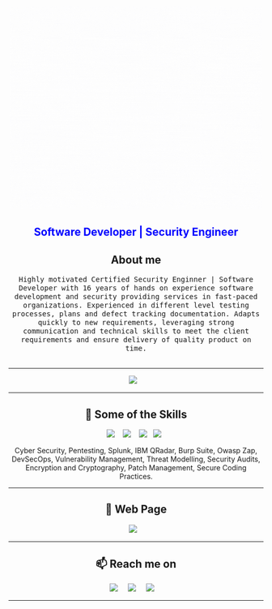 <!--
**BobIT37/BobIT37** is a ✨ _special_ ✨ repository because its `README.md` (this file) appears on your GitHub profile.
--->  

<div align="center">
  <img class="animated-gif" src="https://github.com/BobIT37/BobIT37/blob/main/github_gif.gif" width="500px" height="400px">
</div>
<div align="center">
<h2 style="color:blue">Software Developer | Security Engineer</h2>
</div>
<h2 align="center">About me</h2>
<p align="center">
  <samp>Highly motivated Certified Security Enginner | Software Developer with 16 years of hands on experience software development and security providing services in fast-paced organizations. Experienced in different level testing processes, plans and defect tracking documentation. Adapts quickly to new requirements, leveraging strong communication and technical skills to meet the client requirements and ensure delivery of quality product on time.
  </samp>
  <br> <br>
  <hr>

<p align="center" align='right'>
  <a target="_blank"href="https://bobit37.github.io/Resume/"><img src="https://img.shields.io/badge/Resume-%2312100E.svg?&style=for-the-badge&logo=bobit.us&logoColor=white" /></a>&nbsp;&nbsp;&nbsp;
</p>

</p>

<hr>

<h2 align="center"> 🔭 Some of the Skills</h2>
<p align="center">
  <img src="https://img.shields.io/badge/Java%20-%2343853D.svg?&style=for-the-badge&logo=Java&logoColor=white" />&nbsp;&nbsp;&nbsp;
  <img src="https://img.shields.io/badge/Python%20-%2300D9FF.svg?&style=for-the-badge&logo=Python&logoColor=white" />&nbsp;&nbsp;&nbsp;
  <img src="https://img.shields.io/badge/Scala%20-%231572B6.svg?&style=for-the-badge&logo=Scala&logoColor=white" />&nbsp;&nbsp;
  <img src="https://img.shields.io/badge/Scala%20-%FF5733.svg?&style=for-the-badge&logo=JavaScript&logoColor=white" />&nbsp;&nbsp;
</p>
<p align="center">Cyber Security, Pentesting, Splunk, IBM QRadar, Burp Suite, Owasp Zap, DevSecOps, Vulnerability Management, Threat Modelling, Security Audits, Encryption and Cryptography, Patch Management, Secure Coding Practices.</p>

<hr>

<h2 align="center">💬 Web Page</h2>
<p align="center" align='right'>
  <a target="_blank"href="https://bobit.com/"><img src="https://img.shields.io/badge/bobit.com-%2312100E.svg?&style=for-the-badge&logo=bobit.com&logoColor=white" /></a>&nbsp;&nbsp;&nbsp;
</p>

<hr>

<h2  align="center">📫 Reach me on</h2>
<p align="center">
  <a target="_blank"href="https://www.linkedin.com/in/bob-it/"><img src="https://img.shields.io/badge/linkedin-%230077B5.svg?&style=for-the-badge&logo=linkedin&logoColor=white" /></a>&nbsp;&nbsp;&nbsp;&nbsp;
  <a target="_blank"href="https://twitter.com/"><img src="https://img.shields.io/badge/twitter-%231DA1F2.svg?&style=for-the-badge&logo=twitter&logoColor=white" /></a>&nbsp;&nbsp;&nbsp;&nbsp;
  <a href="mailto:iturkmenus@gmail.com?subject=Hello%20Bob,%20From%20Github"><img src="https://img.shields.io/badge/gmail-%23D14836.svg?&style=for-the-badge&logo=gmail&logoColor=white" /></a>&nbsp;&nbsp;&nbsp;&nbsp;
</p>

<hr>

